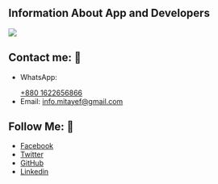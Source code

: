 <!DOCTYPE html>
<html lang="en">
<head>
    <meta charset="UTF-8">
    <meta name="viewport" content="width=device-width, initial-scale=1.0">
</head>
<body>

<!-- Banner Me Area -->
<h2>Information About App and Developers</h2>
<img src="https://github.com/user-attachments/assets/d91da89f-ab04-4808-8544-c773fd14f07e" /> 


<!-- Contact Me Area -->
<h2>Contact me: 💬</h2>
<ul>
    <li><p>WhatsApp: </p><a href="tel:+1234567890">+880 1622656866</a></li>
   <li>Email: <a href="mailto:example@email.com">info.mitayef@gmail.com</a></li>
</ul>


<!-- Follow Me Area -->
<h2>Follow Me: 💨</h2>
<ul>
    <li><a href="https://facebook.com/AndroidSquadOfficial">Facebook</a></li>
    <li><a href="https://x.com/TayefMazumderBD">Twitter</a></li>
    <li><a href="https://github.com/MiTayef/">GitHub</a></li>
    <li><a href="https://www.linkedin.com/in/mitayef/">Linkedin</a></li>
</ul>




</body>
</html>
